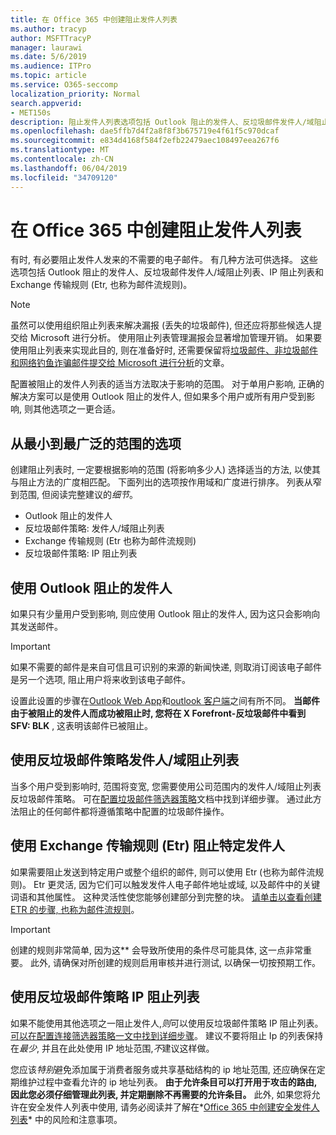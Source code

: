 ```yaml
---
title: 在 Office 365 中创建阻止发件人列表
ms.author: tracyp
author: MSFTTracyP
manager: laurawi
ms.date: 5/6/2019
ms.audience: ITPro
ms.topic: article
ms.service: O365-seccomp
localization_priority: Normal
search.appverid:
- MET150s
description: 阻止发件人列表选项包括 Outlook 阻止的发件人、反垃圾邮件发件人/域阻止列表、IP 阻止列表和 Exchange 传输规则 (Etr) 也称为邮件流规则。
ms.openlocfilehash: dae5ffb7d4f2a8f8f3b675719e4f61f5c970dcaf
ms.sourcegitcommit: e834d4168f584f2efb22479aec108497eea267f6
ms.translationtype: MT
ms.contentlocale: zh-CN
ms.lasthandoff: 06/04/2019
ms.locfileid: "34709120"
---
```

# <a name="create-block-sender-lists-in-office-365"></a>在 Office 365 中创建阻止发件人列表

有时, 有必要阻止发件人发来的不需要的电子邮件。 有几种方法可供选择。 这些选项包括 Outlook 阻止的发件人、反垃圾邮件发件人/域阻止列表、IP 阻止列表和 Exchange 传输规则 (Etr, 也称为邮件流规则)。

> [!NOTE]
> 虽然可以使用组织阻止列表来解决漏报 (丢失的垃圾邮件), 但还应将那些候选人提交给 Microsoft 进行分析。 使用阻止列表管理漏报会显著增加管理开销。 如果要使用阻止列表来实现此目的, 则在准备好时, 还需要保留将[垃圾邮件、非垃圾邮件和网络钓鱼诈骗邮件提交给 Microsoft 进行分析](https://docs.microsoft.com/en-us/office365/SecurityCompliance/submit-spam-non-spam-and-phishing-scam-messages-to-microsoft-for-analysis)的文章。

配置被阻止的发件人列表的适当方法取决于影响的范围。 对于单用户影响, 正确的解决方案可以是使用 Outlook 阻止的发件人, 但如果多个用户或所有用户受到影响, 则其他选项之一更合适。

## <a name="options-from-least-to-broadest-scope"></a>从最小到最广泛的范围的选项

创建阻止列表时, 一定要根据影响的范围 (将影响多少人) 选择适当的方法, 以使其与阻止方法的广度相匹配。 下面列出的选项按作用域和广度进行排序。 列表从窄到范围, 但阅读完整建议的*细节*。

- Outlook 阻止的发件人
- 反垃圾邮件策略: 发件人/域阻止列表
- Exchange 传输规则 (Etr 也称为邮件流规则)
- 反垃圾邮件策略: IP 阻止列表

## <a name="use-outlook-blocked-senders"></a>使用 Outlook 阻止的发件人

如果只有少量用户受到影响, 则应使用 Outlook 阻止的发件人, 因为这只会影响向其发送邮件。

> [!IMPORTANT]
> 如果不需要的邮件是来自可信且可识别的来源的新闻快递, 则取消订阅该电子邮件是另一个选项, 阻止用户将来收到该电子邮件。

设置此设置的步骤在[Outlook Web App](https://support.office.com/en-us/article/block-or-allow-junk-email-settings-48c9f6f7-2309-4f95-9a4d-de987e880e46)和[outlook 客户端](https://support.office.com/en-us/article/overview-of-the-junk-email-filter-5ae3ea8e-cf41-4fa0-b02a-3b96e21de089)之间有所不同。 **当邮件由于被阻止的发件人而成功被阻止时, 您将在 X Forefront-反垃圾邮件中看到 SFV: BLK** , 这表明该邮件已被阻止。

## <a name="use-anti-spam-policy-senderdomain-block-lists"></a>使用反垃圾邮件策略发件人/域阻止列表

当多个用户受到影响时, 范围将变宽, 您需要使用公司范围内的发件人/域阻止列表反垃圾邮件策略。 可在[配置垃圾邮件筛选器策略](https://docs.microsoft.com/en-us/office365/securitycompliance/configure-your-spam-filter-policies)文档中找到详细步骤。 通过此方法阻止的任何邮件都将遵循策略中配置的垃圾邮件操作。

## <a name="use-exchange-transport-rules-etrs-to-block-specific-senders"></a>使用 Exchange 传输规则 (Etr) 阻止特定发件人

如果需要阻止发送到特定用户或整个组织的邮件, 则可以使用 Etr (也称为邮件流规则)。 Etr 更灵活, 因为它们可以触发发件人电子邮件地址或域, 以及邮件中的关键词语和其他属性。 这种灵活性使您能够创建部分到完整的块。 [请单击以查看创建 ETR 的步骤, 也称为邮件流规则](https://docs.microsoft.com/en-us/office365/SecurityCompliance/use-mail-flow-rules-to-set-the-spam-confidence-level-scl-in-messages)。

> [!IMPORTANT]
> 创建的规则非常简单, 因为这** 会导致所使用的条件尽可能具体, 这一点非常重要。 此外, 请确保对所创建的规则启用审核并进行测试, 以确保一切按预期工作。

## <a name="use-anti-spam-policy-ip-block-lists"></a>使用反垃圾邮件策略 IP 阻止列表

如果不能使用其他选项之一阻止发件人,*则*可以使用反垃圾邮件策略 IP 阻止列表。 [可以在配置连接筛选器策略一文中找到详细步骤](https://docs.microsoft.com/en-us/office365/securitycompliance/configure-the-connection-filter-policy)。 建议不要将阻止 Ip 的列表保持在*最少*, 并且在此处使用 IP 地址范围,*不*建议这样做。

您应该*特别*避免添加属于消费者服务或共享基础结构的 ip 地址范围, 还应确保在定期维护过程中查看允许的 ip 地址列表。 **由于允许条目可以打开用于攻击的路由, 因此您必须仔细管理此列表, 并定期删除不再需要的允许条目。** 此外, 如果您将允许在安全发件人列表中使用, 请务必阅读并了解在*[Office 365 中创建安全发件人列表](create-safe-sender-lists-in-office-365.md)* 中的风险和注意事项。